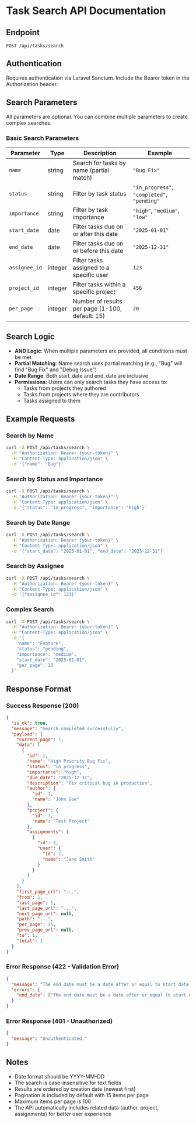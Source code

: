 # Task Search API Documentation

## Endpoint
`POST /api/tasks/search`

## Authentication
Requires authentication via Laravel Sanctum. Include the Bearer token in the Authorization header.

## Search Parameters

All parameters are optional. You can combine multiple parameters to create complex searches.

### Basic Search Parameters

| Parameter | Type | Description | Example |
|-----------|------|-------------|---------|
| `name` | string | Search for tasks by name (partial match) | `"Bug Fix"` |
| `status` | string | Filter by task status | `"in_progress"`, `"completed"`, `"pending"` |
| `importance` | string | Filter by task importance | `"high"`, `"medium"`, `"low"` |
| `start_date` | date | Filter tasks due on or after this date | `"2025-01-01"` |
| `end_date` | date | Filter tasks due on or before this date | `"2025-12-31"` |
| `assignee_id` | integer | Filter tasks assigned to a specific user | `123` |
| `project_id` | integer | Filter tasks within a specific project | `456` |
| `per_page` | integer | Number of results per page (1-100, default: 15) | `20` |

## Search Logic

- **AND Logic**: When multiple parameters are provided, all conditions must be met
- **Partial Matching**: Name search uses partial matching (e.g., "Bug" will find "Bug Fix" and "Debug Issue")
- **Date Range**: Both start_date and end_date are inclusive
- **Permissions**: Users can only search tasks they have access to:
  - Tasks from projects they authored
  - Tasks from projects where they are contributors
  - Tasks assigned to them

## Example Requests

### Search by Name
```bash
curl -X POST /api/tasks/search \
  -H "Authorization: Bearer {your-token}" \
  -H "Content-Type: application/json" \
  -d '{"name": "Bug"}'
```

### Search by Status and Importance
```bash
curl -X POST /api/tasks/search \
  -H "Authorization: Bearer {your-token}" \
  -H "Content-Type: application/json" \
  -d '{"status": "in_progress", "importance": "high"}'
```

### Search by Date Range
```bash
curl -X POST /api/tasks/search \
  -H "Authorization: Bearer {your-token}" \
  -H "Content-Type: application/json" \
  -d '{"start_date": "2025-01-01", "end_date": "2025-12-31"}'
```

### Search by Assignee
```bash
curl -X POST /api/tasks/search \
  -H "Authorization: Bearer {your-token}" \
  -H "Content-Type: application/json" \
  -d '{"assignee_id": 123}'
```

### Complex Search
```bash
curl -X POST /api/tasks/search \
  -H "Authorization: Bearer {your-token}" \
  -H "Content-Type: application/json" \
  -d '{
    "name": "Feature",
    "status": "pending",
    "importance": "medium",
    "start_date": "2025-01-01",
    "per_page": 25
  }'
```

## Response Format

### Success Response (200)
```json
{
  "is_ok": true,
  "message": "Search completed successfully",
  "payload": {
    "current_page": 1,
    "data": [
      {
        "id": 1,
        "name": "High Priority Bug Fix",
        "status": "in_progress",
        "importance": "high",
        "due_date": "2025-12-31",
        "description": "Fix critical bug in production",
        "author": {
          "id": 1,
          "name": "John Doe"
        },
        "project": {
          "id": 1,
          "name": "Test Project"
        },
        "assignments": [
          {
            "id": 1,
            "user": {
              "id": 2,
              "name": "Jane Smith"
            }
          }
        ]
      }
    ],
    "first_page_url": "...",
    "from": 1,
    "last_page": 1,
    "last_page_url": "...",
    "next_page_url": null,
    "path": "...",
    "per_page": 15,
    "prev_page_url": null,
    "to": 1,
    "total": 1
  }
}
```

### Error Response (422 - Validation Error)
```json
{
  "message": "The end date must be a date after or equal to start date.",
  "errors": {
    "end_date": ["The end date must be a date after or equal to start date."]
  }
}
```

### Error Response (401 - Unauthorized)
```json
{
  "message": "Unauthenticated."
}
```

## Notes

- Date format should be YYYY-MM-DD
- The search is case-insensitive for text fields
- Results are ordered by creation date (newest first)
- Pagination is included by default with 15 items per page
- Maximum items per page is 100
- The API automatically includes related data (author, project, assignments) for better user experience
